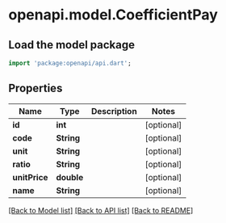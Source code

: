 # openapi.model.CoefficientPay

## Load the model package
```dart
import 'package:openapi/api.dart';
```

## Properties
Name | Type | Description | Notes
------------ | ------------- | ------------- | -------------
**id** | **int** |  | [optional] 
**code** | **String** |  | [optional] 
**unit** | **String** |  | [optional] 
**ratio** | **String** |  | [optional] 
**unitPrice** | **double** |  | [optional] 
**name** | **String** |  | [optional] 

[[Back to Model list]](../README.md#documentation-for-models) [[Back to API list]](../README.md#documentation-for-api-endpoints) [[Back to README]](../README.md)


